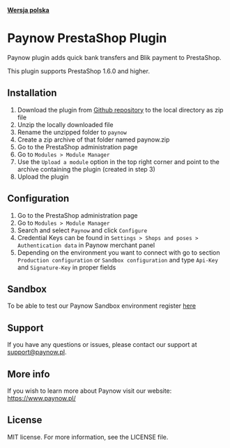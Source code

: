 [**Wersja polska**][ext0]
# Paynow PrestaShop Plugin

Paynow plugin adds quick bank transfers and Blik payment to PrestaShop.

This plugin supports PrestaShop 1.6.0 and higher.

## Installation
1. Download the plugin from [Github repository][ext1] to the local directory as zip file
2. Unzip the locally downloaded file
3. Rename the unzipped folder to `paynow`
4. Create a zip archive of that folder named paynow.zip
5. Go to the PrestaShop administration page
6. Go to `Modules > Module Manager`
7. Use the `Upload a module` option in the top right corner and point to the archive containing the plugin (created in step 3)
8. Upload the plugin

## Configuration
1. Go to the PrestaShop administration page
2. Go to `Modules > Module Manager`
3. Search and select `Paynow` and click `Configure`
4. Credential Keys can be found in `Settings > Shops and poses > Authentication data` in Paynow merchant panel
5. Depending on the environment you want to connect with go to section `Production configuration` or `Sandbox configuration` and type `Api-Key` and `Signature-Key` in proper fields

## Sandbox
To be able to test our Paynow Sandbox environment register [here][ext2]

## Support
If you have any questions or issues, please contact our support at support@paynow.pl.

## More info
If you wish to learn more about Paynow visit our website: https://www.paynow.pl/

## License
MIT license. For more information, see the LICENSE file.

[ext0]: README.md
[ext1]: https://github.com/pay-now/paynow-prestashop/releases/latest
[ext2]: https://panel.sandbox.paynow.pl/auth/register